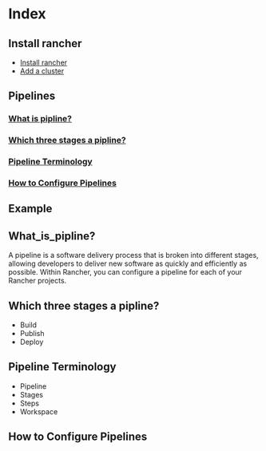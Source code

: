 # Index
## Install rancher
* [Install rancher](/content/install_rancher.md)
* [Add a cluster](/content/add_a_cluster.md)
## Pipelines
### <a href="#what_is_pipline?">What is pipline?</a>
### <a href="#which_three_stages_a_pipline?">Which three stages a pipline?</a>
### <a href="#pipeline_Terminology">Pipeline Terminology</a>
### <a href="#how_to_Configure_Pipelines">How to Configure Pipelines</a>


## Example









## <a name="what_is_pipline?">What_is_pipline?</a>

A pipeline is a software delivery process that is broken into different stages, allowing developers to deliver new software as quickly and 
efficiently as possible. Within Rancher, you can configure a pipeline for each of your Rancher projects.

## <a name="which_three_stages_a_pipline?">Which three stages a pipline?</a>

* Build
* Publish
* Deploy


## <a name="Pipeline_Terminology">Pipeline Terminology</a>

* Pipeline
* Stages
* Steps
* Workspace


## <a name="how_to_Configure_Pipelines">How to Configure Pipelines</a>




